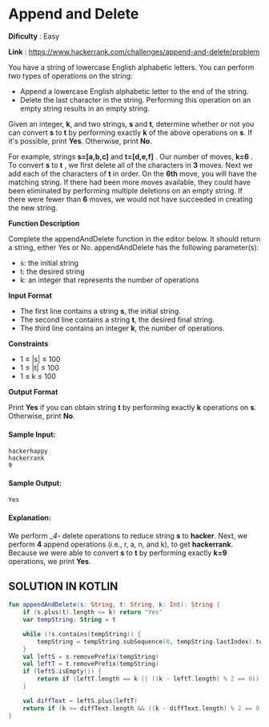 # Append and Delete

**Dificulty** : Easy

**Link** : https://www.hackerrank.com/challenges/append-and-delete/problem

You have a string of lowercase English alphabetic letters. You can perform two types of operations on the string:

- Append a lowercase English alphabetic letter to the end of the string.
- Delete the last character in the string. Performing this operation on an empty string results in an empty string.

Given an integer, __k__, and two strings, __s__ and __t__, determine whether or not you can convert __s__ to __t__ by performing exactly __k__ of the above operations on __s__. If it's possible, print __Yes__. Otherwise, print __No__.

For example, strings __s=[a,b,c]__ and __t=[d,e,f]__ . Our number of moves, __k=6__ . To convert  __s__ to __t__ , we first delete all of the characters in __3__ moves. Next we add each of the characters of __t__ in order. On the __6th__ move, you will have the matching string. If there had been more moves available, they could have been eliminated by performing multiple deletions on an empty string. If there were fewer than __6__ moves, we would not have succeeded in creating the new string.

__Function Description__

Complete the appendAndDelete function in the editor below. It should return a string, either Yes or No.
appendAndDelete has the following parameter(s):

- s: the initial string
- t: the desired string
- k: an integer that represents the number of operations

__Input Format__

- The first line contains a string __s__, the initial string.
- The second line contains a string __t__, the desired final string.
- The third line contains an integer __k__, the number of operations.

__Constraints__

-  1 ≤ |s| ≤ 100
-  1 ≤ |t| ≤ 100
-  1 ≤ k ≤ 100

__Output Format__

Print __Yes__ if you can obtain string __t__ by performing exactly __k__ operations on __s__. Otherwise, print __No__.

#### Sample Input:

```
hackerhappy
hackerrank
9
```

#### Sample Output:

```
Yes
```

#### Explanation:
We perform __4_- delete operations to reduce string __s__ to __hacker__. Next, we perform __4__ append operations (i.e., r, a, n, and k), to get __hackerrank__. Because we were able to convert __s__ to __t__ by performing exactly __k=9__ operations, we print __Yes__.

## SOLUTION IN KOTLIN

```kotlin
fun appendAndDelete(s: String, t: String, k: Int): String {
    if (s.plus(t).length <= k) return "Yes"
    var tempString: String = t

    while (!s.contains(tempString)) {
        tempString = tempString.subSequence(0, tempString.lastIndex).toString()
    }
    val leftS = s.removePrefix(tempString)
    val leftT = t.removePrefix(tempString)
    if (leftS.isEmpty()) {
        return if (leftT.length == k || ((k - leftT.length) % 2 == 0)) "Yes" else "No"
    }

    val diffText = leftS.plus(leftT)
    return if (k >= diffText.length && ((k - diffText.length) % 2 == 0)) "Yes" else "No"
}
```
